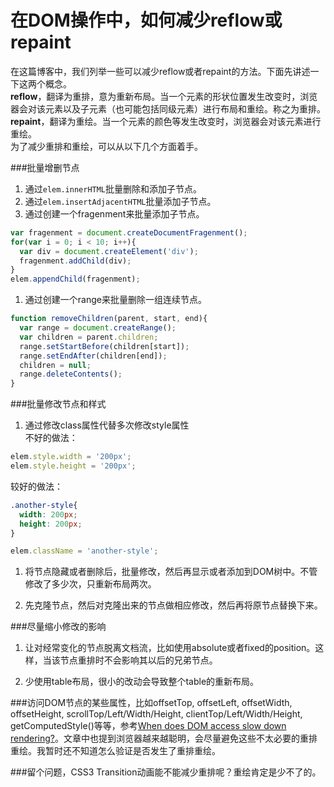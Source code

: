 在DOM操作中，如何减少reflow或repaint
===

在这篇博客中，我们列举一些可以减少reflow或者repaint的方法。下面先讲述一下这两个概念。  
**reflow**，翻译为重排，意为重新布局。当一个元素的形状位置发生改变时，浏览器会对该元素以及子元素（也可能包括同级元素）进行布局和重绘。称之为重排。  
**repaint**，翻译为重绘。当一个元素的颜色等发生改变时，浏览器会对该元素进行重绘。  
为了减少重排和重绘，可以从以下几个方面着手。


###批量增删节点
1. 通过`elem.innerHTML`批量删除和添加子节点。 
1. 通过`elem.insertAdjacentHTML`批量添加子节点。  
1. 通过创建一个fragenment来批量添加子节点。  
```js
var fragenment = document.createDocumentFragenment();
for(var i = 0; i < 10; i++){
  var div = document.createElement('div');
  fragenment.addChild(div);
}
elem.appendChild(fragenment);
```
1. 通过创建一个range来批量删除一组连续节点。  
``` js
function removeChildren(parent, start, end){
  var range = document.createRange();
  var children = parent.children;
  range.setStartBefore(children[start]);
  range.setEndAfter(children[end]);
  children = null;
  range.deleteContents();
}
```  


###批量修改节点和样式
1. 通过修改class属性代替多次修改style属性  
不好的做法：
```js
elem.style.width = '200px';
elem.style.height = '200px';
```
较好的做法：
```css
.another-style{
  width: 200px;
  height: 200px;
}
```
```js
elem.className = 'another-style';
```
1. 将节点隐藏或者删除后，批量修改，然后再显示或者添加到DOM树中。不管修改了多少次，只重新布局两次。

1. 先克隆节点，然后对克隆出来的节点做相应修改，然后再将原节点替换下来。  


###尽量缩小修改的影响
1. 让对经常变化的节点脱离文档流，比如使用absolute或者fixed的position。这样，当该节点重排时不会影响其以后的兄弟节点。  

1. 少使用table布局，很小的改动会导致整个table的重新布局。  

###访问DOM节点的某些属性，比如offsetTop, offsetLeft, offsetWidth, offsetHeight, scrollTop/Left/Width/Height, clientTop/Left/Width/Height, getComputedStyle()等等，参考[When does DOM access slow down rendering?](http://www.yiotabytes.com/2011/04/when-does-dom-access-slow-down.html)。文章中也提到浏览器越来越聪明，会尽量避免这些不太必要的重排重绘。我暂时还不知道怎么验证是否发生了重排重绘。  


###留个问题，CSS3 Transition动画能不能减少重排呢？重绘肯定是少不了的。


